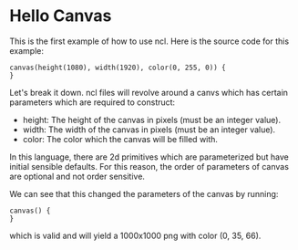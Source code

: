 # Hello Canvas
This is the first example of how to use ncl. Here is the source code for this
example:

```
canvas(height(1080), width(1920), color(0, 255, 0)) {
}
```

Let's break it down. ncl files will revolve around a canvs which has certain
parameters which are required to construct:
  - height: The height of the canvas in pixels (must be an integer value).
  - width: The width of the canvas in pixels (must be an integer value).
  - color: The color which the canvas will be filled with.

In this language, there are 2d primitives which are parameterized but have
initial sensible defaults.  For this reason, the order of parameters of canvas
are optional and not order sensitive.

We can see that this changed the parameters of the canvas by running:

```
canvas() {
}
```
which is valid and will yield a 1000x1000 png with color (0, 35, 66).
